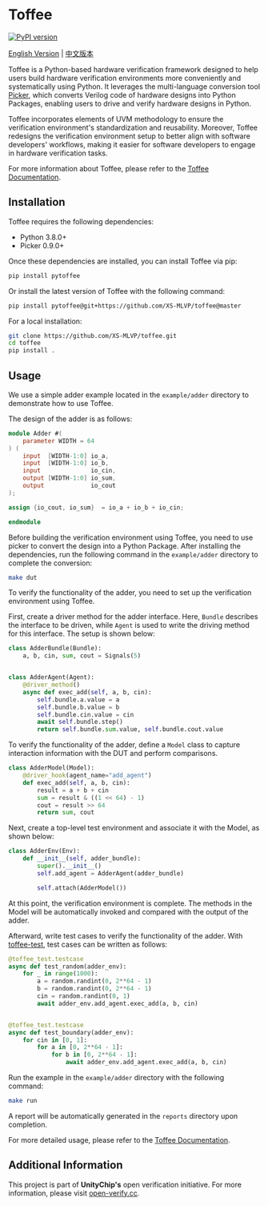 # Toffee

[![PyPI version](https://badge.fury.io/py/pytoffee.svg)](https://badge.fury.io/py/pytoffee)

[English Version](README.md) | [中文版本](README_zh.md)

Toffee is a Python-based hardware verification framework designed to help users build hardware verification environments more conveniently and systematically using Python. It leverages the multi-language conversion tool [Picker](https://github.com/XS-MLVP/picker), which converts Verilog code of hardware designs into Python Packages, enabling users to drive and verify hardware designs in Python.

Toffee incorporates elements of UVM methodology to ensure the verification environment's standardization and reusability. Moreover, Toffee redesigns the verification environment setup to better align with software developers' workflows, making it easier for software developers to engage in hardware verification tasks.

For more information about Toffee, please refer to the [Toffee Documentation](https://pytoffee.readthedocs.io/zh-cn/latest/).

## Installation

Toffee requires the following dependencies:

- Python 3.8.0+
- Picker 0.9.0+

Once these dependencies are installed, you can install Toffee via pip:

```bash
pip install pytoffee
```

Or install the latest version of Toffee with the following command:

```bash
pip install pytoffee@git+https://github.com/XS-MLVP/toffee@master
```

For a local installation:

```bash
git clone https://github.com/XS-MLVP/toffee.git
cd toffee
pip install .
```

## Usage

We use a simple adder example located in the `example/adder` directory to demonstrate how to use Toffee.

The design of the adder is as follows:

```verilog
module Adder #(
    parameter WIDTH = 64
) (
    input  [WIDTH-1:0] io_a,
    input  [WIDTH-1:0] io_b,
    input              io_cin,
    output [WIDTH-1:0] io_sum,
    output             io_cout
);

assign {io_cout, io_sum}  = io_a + io_b + io_cin;

endmodule
```

Before building the verification environment using Toffee, you need to use picker to convert the design into a Python Package. After installing the dependencies, run the following command in the `example/adder` directory to complete the conversion:

```bash
make dut
```

To verify the functionality of the adder, you need to set up the verification environment using Toffee.

First, create a driver method for the adder interface. Here, `Bundle` describes the interface to be driven, while `Agent` is used to write the driving method for this interface. The setup is shown below:

```python
class AdderBundle(Bundle):
    a, b, cin, sum, cout = Signals(5)


class AdderAgent(Agent):
    @driver_method()
    async def exec_add(self, a, b, cin):
        self.bundle.a.value = a
        self.bundle.b.value = b
        self.bundle.cin.value = cin
        await self.bundle.step()
        return self.bundle.sum.value, self.bundle.cout.value
```

To verify the functionality of the adder, define a `Model` class to capture interaction information with the DUT and perform comparisons.

```python
class AdderModel(Model):
    @driver_hook(agent_name="add_agent")
    def exec_add(self, a, b, cin):
        result = a + b + cin
        sum = result & ((1 << 64) - 1)
        cout = result >> 64
        return sum, cout
```

Next, create a top-level test environment and associate it with the Model, as shown below:

```python
class AdderEnv(Env):
    def __init__(self, adder_bundle):
        super().__init__()
        self.add_agent = AdderAgent(adder_bundle)

        self.attach(AdderModel())
```

At this point, the verification environment is complete. The methods in the Model will be automatically invoked and compared with the output of the adder.

Afterward, write test cases to verify the functionality of the adder. With [toffee-test](https://github.com/XS-MLVP/toffee-test/tree/master), test cases can be written as follows:

```python
@toffee_test.testcase
async def test_random(adder_env):
    for _ in range(1000):
        a = random.randint(0, 2**64 - 1)
        b = random.randint(0, 2**64 - 1)
        cin = random.randint(0, 1)
        await adder_env.add_agent.exec_add(a, b, cin)


@toffee_test.testcase
async def test_boundary(adder_env):
    for cin in [0, 1]:
        for a in [0, 2**64 - 1]:
            for b in [0, 2**64 - 1]:
                await adder_env.add_agent.exec_add(a, b, cin)
```

Run the example in the `example/adder` directory with the following command:

```bash
make run
```

A report will be automatically generated in the `reports` directory upon completion.

For more detailed usage, please refer to the [Toffee Documentation](https://pytoffee.readthedocs.io/zh-cn/latest/).

## Additional Information

This project is part of **UnityChip's** open verification initiative. For more information, please visit [open-verify.cc](https://open-verify.cc).
